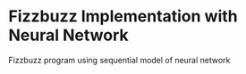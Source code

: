 # Fizzbuzz Implementation with Neural Network
Fizzbuzz program using sequential model of neural network
